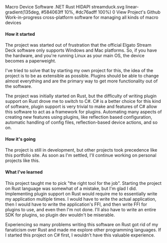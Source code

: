 <title>Streamduck</title>
<desc>Macro Device Software</desc>
<skill>.NET</skill>
<skill>Rust</skill>
<skill>HIDAPI</skill>
<icon>streamduck.svg</icon>
<background>linear-gradient(135deg, #584063ff 10%, #dc76adff 100%)</background>
<order>0</order>
<side href="https://github.com/streamduck-org/streamduck">View Project's Github</side>
<slide src="/images/streamduck-screenshot.png" alt="Old Streamduck Screenshot" show-title/>
<slide youtube="bkQea3W3MsA" title="GIF Rendering comparison"/>
<about>
Work-in-progress cross-platform software for managing all kinds of macro devices
</about>


#### How it started

The project was started out of frustration that the official Elgato Stream Deck software only
supports Windows and Mac platforms. So, if you have the hardware, and you're running Linux as your main OS,
the device becomes a paperweight.

I've tried to solve that by starting my own project for this,
the idea of the project is to be as extensible as possible.
Plugins should be able to change almost everything and are the
primary way to get more functionality out of the software.

The project was initially started on Rust, but the difficulty of writing plugin support
on Rust drove me to switch to C#. C# is a better choice for this kind of software,
plugin support is very trivial to make and features of C# allow this software to act as a
framework for plugins. Automating many aspects of creating new features using plugins,
like reflection based configuration, automatic handling of config files,
reflection-based device actions, and so on.

#### How it's going

The project is still in development, but other projects took precedence like this portfolio site.
As soon as I'm settled, I'll continue working on personal projects like this.

#### What I've learned

This project taught me to pick "the right tool for the job". Starting the project on
Rust language was somewhat of a mistake, but I'm glad I did. Implementing plugin support
on Rust would require me to essentially write my application multiple times.
I would have to write the actual application, then I would have to write the
application's 
<Tooltip
    link="https://en.wikipedia.org/wiki/Foreign_function_interface"
    value="Foreign Function Interface">
    FFI</Tooltip>,
and then write FFI for plugins to use, and even then I'm not done.
I'll also have to write an entire SDK for plugins, so plugin dev wouldn't be miserable.

Experiencing so many problems writing this software on Rust got rid of my fanaticism
over Rust and made me explore other programming languages. If I started this project on C# first,
I wouldn't have this valuable experience.